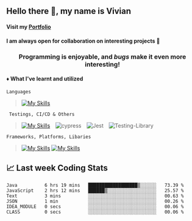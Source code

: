 ## Hello there :wave:, my name is Vivian
#### Visit my __[Portfolio](https://gumball.ai)__
#### I am always open for collaboration on interesting projects 💜


<!--
:stars: For me, the most rewarding moment is when the program works perfectly. The immense satisfaction knowing that it functions well can be quite addicting. ***"When you start something, finish it!"***
-->

<!-- :stars: The best decision I have ever made was switching to **Linux**, **Vim** and **GDB**, though using them was painful at first. I'm still gaining skills and knowledge about them, and still encounter issues; however, for a Windows person, this has been a life-changing experience for me -->

<h3 align="center">Programming is enjoyable, and <i>bugs</i> make it even more interesting!</h2>


#### :diamonds: What I've learnt and utilized
`Languages`
> [![My Skills](https://skillicons.dev/icons?i=python,java,js,solidity,ts,html,css,c,cpp,graphql,md&theme=dark)](https://skillicons.dev)
<!--
> ![Python](https://img.shields.io/badge/Python-14354C?style=for-the-badge&logo=python&logoColor=white)&emsp;![JavaScript](https://img.shields.io/badge/javascript-%23323330.svg?style=for-the-badge&logo=javascript&logoColor=%23F7DF1E)&emsp;![TypeScript](https://img.shields.io/badge/typescript-%23007ACC.svg?style=for-the-badge&logo=typescript&logoColor=white)&emsp;![HTML5](https://img.shields.io/badge/html5-%23E34F26.svg?style=for-the-badge&logo=html5&logoColor=white)&emsp;![CSS3](https://img.shields.io/badge/css3-%231572B6.svg?style=for-the-badge&logo=css3&logoColor=white)&emsp;![C](https://img.shields.io/badge/c-%2300599C.svg?style=for-the-badge&logo=c&logoColor=white)&emsp;![C++](https://img.shields.io/badge/c++-%2300599C.svg?style=for-the-badge&logo=c%2B%2B&logoColor=white)&emsp;![GraphQL](https://img.shields.io/badge/-GraphQL-E10098?style=for-the-badge&logo=graphql&logoColor=white)&emsp;![Markdown](https://img.shields.io/badge/markdown-%23000000.svg?style=for-the-badge&logo=markdown&logoColor=white)
-->

` Testings, CI/CD & Others`
> [![My Skills](https://skillicons.dev/icons?i=docker,nginx,redis,git,githubactions,heroku,mongodb,postgres,vite,webpack&theme=dark)](https://skillicons.dev)&emsp;![cypress](https://img.shields.io/badge/-cypress-%23E5E5E5?style=for-the-badge&logo=cypress&logoColor=058a5e)&emsp;![Jest](https://img.shields.io/badge/-jest-%23C21325?style=for-the-badge&logo=jest&logoColor=white)&emsp;![Testing-Library](https://img.shields.io/badge/-TestingLibrary-%23E33332?style=for-the-badge&logo=testing-library&logoColor=white)
<!--
&emsp;![MongoDB](https://img.shields.io/badge/MongoDB-%234ea94b.svg?style=for-the-badge&logo=mongodb&logoColor=white)&emsp;![GitHub Actions](https://img.shields.io/badge/githubactions-%232671E5.svg?style=for-the-badge&logo=githubactions&logoColor=white)&emsp;![Oracle](https://img.shields.io/badge/Oracle-F80000?style=for-the-badge&logo=oracle&logoColor=black)&emsp;![PostgreSQL](https://img.shields.io/badge/PostgreSQL-316192?style=for-the-badge&logo=postgresql&logoColor=white)&emsp;![Heroku](https://img.shields.io/badge/Heroku-430098?style=for-the-badge&logo=heroku&logoColor=white)&emsp;![Netlify](https://img.shields.io/badge/Netlify-00C7B7?style=for-the-badge&logo=netlify&logoColor=white)&emsp;![Vercel](https://img.shields.io/badge/Vercel-000000?style=for-the-badge&logo=vercel&logoColor=white)
-->

`Frameworks, Platforms, Libaries`
> [![My Skills](https://skillicons.dev/icons?i=nextjs,react,angular,redux,apollo,materialui,bootstrap,jquery&theme=dark)](https://skillicons.dev)
> [![My Skills](https://skillicons.dev/icons?i=django,nodejs,express,graphql&theme=dark)](https://skillicons.dev)

<!--
> ![Django](https://img.shields.io/badge/Django-092E20?style=for-the-badge&logo=django&logoColor=white) ![React](https://img.shields.io/badge/react-%2320232a.svg?style=for-the-badge&logo=react&logoColor=%2361DAFB)&emsp;![NodeJS](https://img.shields.io/badge/node.js-6DA55F?style=for-the-badge&logo=node.js&logoColor=white)&emsp;![React Router](https://img.shields.io/badge/React_Router-CA4245?style=for-the-badge&logo=react-router&logoColor=white)&emsp;![Redux](https://img.shields.io/badge/redux-%23593d88.svg?style=for-the-badge&logo=redux&logoColor=white)&emsp;![Styled Components](https://img.shields.io/badge/styled--components-DB7093?style=for-the-badge&logo=styled-components&logoColor=white) &emsp; ![React Native](https://img.shields.io/badge/react_native-%2320232a.svg?style=for-the-badge&logo=react&logoColor=%2361DAFB)&emsp;![Apollo-GraphQL](https://img.shields.io/badge/-ApolloGraphQL-311C87?style=for-the-badge&logo=apollo-graphql)&emsp;![Express.js](https://img.shields.io/badge/express.js-%23404d59.svg?style=for-the-badge&logo=express&logoColor=%2361DAFB)&emsp;![GraphQL](https://img.shields.io/badge/-GraphQL-E10098?style=for-the-badge&logo=graphql&logoColor=white)&emsp;![JWT](https://img.shields.io/badge/JWT-black?style=for-the-badge&logo=JSON%20web%20tokens)&emsp;![Bootstrap](https://img.shields.io/badge/bootstrap-%23563D7C.svg?style=for-the-badge&logo=bootstrap&logoColor=white)&emsp;![Yarn](https://img.shields.io/badge/yarn-%232C8EBB.svg?style=for-the-badge&logo=yarn&logoColor=white)&emsp;![NPM](https://img.shields.io/badge/NPM-%23000000.svg?style=for-the-badge&logo=npm&logoColor=white)&emsp;![Angular](https://img.shields.io/badge/Angular-DD0031?style=for-the-badge&logo=angular&logoColor=white)&emsp;![jQuery](https://img.shields.io/badge/jQuery-0769AD?style=for-the-badge&logo=jquery&logoColor=white)&emsp;![MaterialUI](https://img.shields.io/badge/Material--UI-0081CB?style=for-the-badge&logo=material-ui&logoColor=white)
-->

<!--
### :diamonds: Stats
![Vivian's GitHub stats](https://github-readme-stats.vercel.app/api?username=gumball09&show_icons=true&theme=onedark)
-->

## :chart_with_upwards_trend: Last week Coding Stats
<!--START_SECTION:waka-->

```text
Java          6 hrs 19 mins   ██████████████████▒░░░░░░   73.39 %
JavaScript    2 hrs 12 mins   ██████▒░░░░░░░░░░░░░░░░░░   25.57 %
Text          3 mins          ░░░░░░░░░░░░░░░░░░░░░░░░░   00.63 %
JSON          1 min           ░░░░░░░░░░░░░░░░░░░░░░░░░   00.26 %
IDEA_MODULE   0 secs          ░░░░░░░░░░░░░░░░░░░░░░░░░   00.06 %
CLASS         0 secs          ░░░░░░░░░░░░░░░░░░░░░░░░░   00.06 %
```

<!--END_SECTION:waka-->
